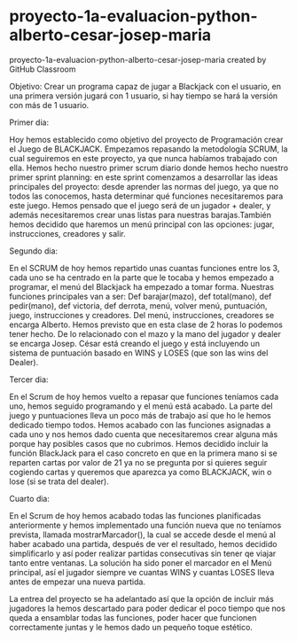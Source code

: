 # proyecto-1a-evaluacion-python-alberto-cesar-josep-maria
proyecto-1a-evaluacion-python-alberto-cesar-josep-maria created by GitHub Classroom

Objetivo:  Crear un programa capaz de jugar a Blackjack con el usuario, en una primera
versión jugará con 1 usuario, si hay tiempo se hará la versión con más de 1 usuario.

Primer dia:

Hoy hemos establecido como objetivo del proyecto de Programación crear el Juego de BLACKJACK.
Empezamos repasando la metodología SCRUM, la cual seguiremos en este proyecto, ya que nunca
habíamos trabajado con ella.
Hemos hecho nuestro primer scrum diario donde hemos hecho nuestro primer sprint planning: en 
este sprint comenzamos a desarrollar las ideas principales del proyecto: desde aprender las 
normas del juego, ya que no todos las conocemos, hasta determinar qué funciones necesitaremos 
para este juego. 
Hemos pensado que el juego será de un jugador + dealer, y además necesitaremos crear unas listas 
para nuestras barajas.También hemos decidido que haremos un menú principal con las opciones: jugar,
instrucciones, creadores y salir.

Segundo dia: 

En el SCRUM de hoy hemos repartido unas cuantas funciones entre los 3, cada uno se ha centrado en
la parte que le tocaba y hemos empezado a programar, el menú del Blackjack ha empezado a tomar forma.
Nuestras funciones principales van a ser: Def barajar(mazo), def total(mano), def pedir(mano), def victoria, def derrota, menú, volver menú, puntuación, juego, instrucciones y creadores.
Del menú, instrucciones, creadores se encarga Alberto. Hemos previsto que en esta clase de 2 horas lo podemos tener hecho.
De lo relacionado con el mazo y la mano del jugador y dealer se encarga Josep.
César está creando el juego y está incluyendo un sistema de puntuación basado en WINS y LOSES (que son las wins del Dealer).

Tercer dia:

En el Scrum de hoy hemos vuelto a repasar que funciones teníamos cada uno, hemos seguido programando
y el menú está acabado. La parte del juego y puntuaciones lleva un poco más de trabajo así que ho le hemos dedicado tiempo todos. Hemos acabado con las funciones asignadas a cada uno y nos hemos dado cuenta que necesitaremos crear alguna más porque hay posibles casos que no cubrimos. Hemos decidido incluir la función BlackJack para el caso concreto en que en la primera mano si se reparten cartas por valor de 21 ya no se pregunta por si quieres seguir cogiendo cartas y queremos que aparezca ya como BLACKJACK, win o lose (si se trata del dealer).


Cuarto dia:

En el Scrum de hoy hemos acabado todas las funciones planificadas anteriormente y hemos implementado 
una función nueva que no teníamos prevista, llamada mostrarMarcador(), la cual se accede desde el 
menú al haber acabado una partida, después de ver el resultado, hemos decidido simplificarlo y así poder realizar partidas consecutivas sin tener qe viajar tanto entre ventanas. La solución ha sido poner el marcador en el Menú principal, así el jugador siempre ve cuantas WINS y cuantas LOSES lleva antes de empezar una nueva partida.

La entrea del proyecto se ha adelantado así que la opción de incluir más jugadores la hemos descartado para poder dedicar el poco tiempo que nos queda a ensamblar todas las funciones, poder hacer que funcionen correctamente juntas y le hemos dado un pequeño toque estético.

